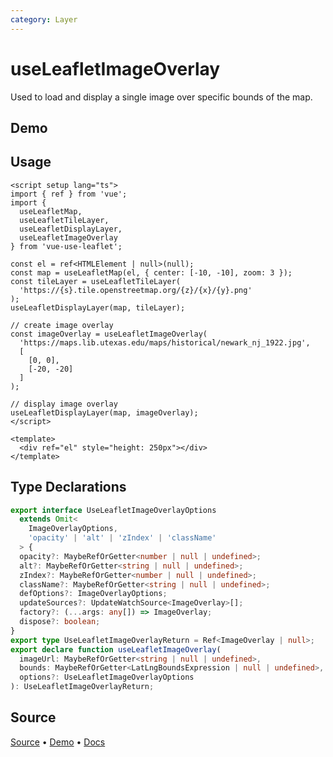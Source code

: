 ```yaml
---
category: Layer
---
```


# useLeafletImageOverlay

Used to load and display a single image over specific bounds of the map.



## Demo

<ClientOnly>
  <Demo name="useLeafletImageOverlay" source-url="https://github.com/nikolaynau/vue-use-leaflet/blob/master/src/useLeafletImageOverlay/demo.vue" />
</ClientOnly>

## Usage

```vue
<script setup lang="ts">
import { ref } from 'vue';
import {
  useLeafletMap,
  useLeafletTileLayer,
  useLeafletDisplayLayer,
  useLeafletImageOverlay
} from 'vue-use-leaflet';

const el = ref<HTMLElement | null>(null);
const map = useLeafletMap(el, { center: [-10, -10], zoom: 3 });
const tileLayer = useLeafletTileLayer(
  'https://{s}.tile.openstreetmap.org/{z}/{x}/{y}.png'
);
useLeafletDisplayLayer(map, tileLayer);

// create image overlay
const imageOverlay = useLeafletImageOverlay(
  'https://maps.lib.utexas.edu/maps/historical/newark_nj_1922.jpg',
  [
    [0, 0],
    [-20, -20]
  ]
);

// display image overlay
useLeafletDisplayLayer(map, imageOverlay);
</script>

<template>
  <div ref="el" style="height: 250px"></div>
</template>
```

## Type Declarations

```ts
export interface UseLeafletImageOverlayOptions
  extends Omit<
    ImageOverlayOptions,
    'opacity' | 'alt' | 'zIndex' | 'className'
  > {
  opacity?: MaybeRefOrGetter<number | null | undefined>;
  alt?: MaybeRefOrGetter<string | null | undefined>;
  zIndex?: MaybeRefOrGetter<number | null | undefined>;
  className?: MaybeRefOrGetter<string | null | undefined>;
  defOptions?: ImageOverlayOptions;
  updateSources?: UpdateWatchSource<ImageOverlay>[];
  factory?: (...args: any[]) => ImageOverlay;
  dispose?: boolean;
}
export type UseLeafletImageOverlayReturn = Ref<ImageOverlay | null>;
export declare function useLeafletImageOverlay(
  imageUrl: MaybeRefOrGetter<string | null | undefined>,
  bounds: MaybeRefOrGetter<LatLngBoundsExpression | null | undefined>,
  options?: UseLeafletImageOverlayOptions
): UseLeafletImageOverlayReturn;
```

## Source

[Source](https://github.com/nikolaynau/vue-use-leaflet/blob/master/src/useLeafletImageOverlay/index.ts) • [Demo](https://github.com/nikolaynau/vue-use-leaflet/blob/master/src/useLeafletImageOverlay/demo.vue) • [Docs](https://github.com/nikolaynau/vue-use-leaflet/blob/master/src/useLeafletImageOverlay/index.md)
